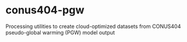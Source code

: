 # conus404-pgw
Processing utilities to create cloud-optimized datasets from CONUS404 pseudo-global warming (PGW) model output

